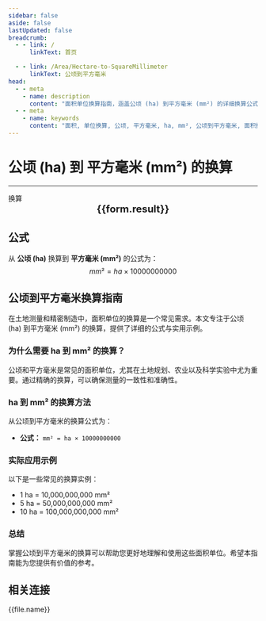 ```yaml
---
sidebar: false
aside: false
lastUpdated: false
breadcrumb:
  - - link: /
      linkText: 首页

  - - link: /Area/Hectare-to-SquareMillimeter
      linkText: 公顷到平方毫米
head:
  - - meta
    - name: description
      content: "面积单位换算指南，涵盖公顷 (ha) 到平方毫米 (mm²) 的详细换算公式与说明。"
  - - meta
    - name: keywords
      content: "面积, 单位换算, 公顷, 平方毫米, ha, mm², 公顷到平方毫米, 面积换算指南"
---
```

# 公顷 (ha) 到 平方毫米 (mm²) 的换算
---
<script setup>
import { onMounted, reactive, inject, ref } from 'vue'
import { NButton, NForm, NFormItem, NInput, NInputNumber, NSelect, NCard, useMessage,NGrid ,NGi } from 'naive-ui'
import { defineClientComponent } from 'vitepress'
import { Area } from '../../files';

const convert = inject('convert')

const form = reactive({
  number: null,
  result: '',
})

const convertHandler = () => {
  if (form.number !== null && !isNaN(form.number)) {
    const convertedValue = parseFloat(form.number) * 10000000000
    form.result = `${form.number}ha = ${convertedValue.toFixed(2)}mm²`
  } else {
    form.result = '请输入有效的数值。'
  }
}
</script>

<n-form size="large" :model="form">
  <n-form-item label="公顷 (ha)">
    <n-input-number v-model:value="form.number" placeholder="输入公顷" style="width: 100%" />
  </n-form-item>
  <n-form-item>
    <n-button type="info" @click="convertHandler" block>换算</n-button>
  </n-form-item>
</n-form>

<n-card  embedded :bordered="false" hoverable>
  <div  style="text-align:center;font-size:20px;">
    <strong>{{form.result}}</strong>
  </div>
</n-card>

## 公式

从 **公顷 (ha)** 换算到 **平方毫米 (mm²)** 的公式为：
$$ mm² = ha \times 10000000000 $$

## 公顷到平方毫米换算指南

在土地测量和精密制造中，面积单位的换算是一个常见需求。本文专注于公顷 (ha) 到平方毫米 (mm²) 的换算，提供了详细的公式与实用示例。

### 为什么需要 ha 到 mm² 的换算？

公顷和平方毫米是常见的面积单位，尤其在土地规划、农业以及科学实验中尤为重要。通过精确的换算，可以确保测量的一致性和准确性。

### ha 到 mm² 的换算方法

从公顷到平方毫米的换算公式为：

- **公式：** `mm² = ha × 10000000000`

### 实际应用示例

以下是一些常见的换算实例：

- 1 ha = 10,000,000,000 mm²
- 5 ha = 50,000,000,000 mm²
- 10 ha = 100,000,000,000 mm²

### 总结

掌握公顷到平方毫米的换算可以帮助您更好地理解和使用这些面积单位。希望本指南能为您提供有价值的参考。

## 相关连接
<n-grid x-gap="12" :cols="2">
  <n-gi v-for="(file, index) in Area" :key="index">
    <n-button
      text
      tag="a"
      :href="file.path"
      type="info"
    >
      {{file.name}}
    </n-button>
  </n-gi>
</n-grid>